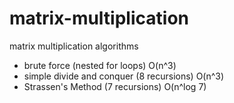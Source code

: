 # matrix-multiplication
matrix multiplication algorithms
- brute force (nested for loops) O(n^3)
- simple divide and conquer (8 recursions) O(n^3)
- Strassen's Method (7 recursions) O(n^log 7)
